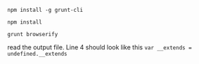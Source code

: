 `npm install -g grunt-cli`

`npm install`

`grunt browserify`

read the output file. Line 4 should look like this `var __extends = undefined.__extends`
